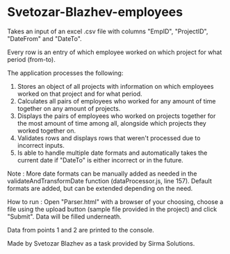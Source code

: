# Svetozar-Blazhev-employees

Takes an input of an excel .csv file with columns "EmpID", "ProjectID", "DateFrom" and "DateTo".

Every row is an entry of which employee worked on which project for what period (from-to).

The application processes the following:
1. Stores an object of all projects with information on which employees worked on that project and for what period.
2. Calculates all pairs of employees who worked for any amount of time together on any amount of projects.
3. Displays the pairs of employees who worked on projects together for the most amount of time among all, alongside which projects they worked together on.
4. Validates rows and displays rows that weren't processed due to incorrect inputs.
5. Is able to handle multiple date formats and automatically takes the current date if "DateTo" is either incorrect or in the future.

Note :
More date formats can be manually added as needed in the validateAndTransformDate function (dataProcessor.js, line 157). 
Default formats are added, but can be extended depending on the need.

How to run :
Open "Parser.html" with a browser of your choosing, choose a file using the upload button (sample file provided in the project) and click "Submit".
Data will be filled underneath.

Data from points 1 and 2 are printed to the console.

Made by Svetozar Blazhev as a task provided by Sirma Solutions.
